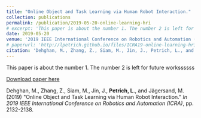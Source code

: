 ```yaml
---
title: "Online Object and Task Learning via Human Robot Interaction."
collection: publications
permalink: /publication/2019-05-20-online-learning-hri
# excerpt: 'This paper is about the number 1. The number 2 is left for future work.'
date: 2019-05-20
venue: '2019 IEEE International Conference on Robotics and Automation (ICRA)'
# paperurl: 'http://lpetrich.github.io/files/ICRA19-online-learning-hri.pdf'
citation: 'Dehghan, M., Zhang, Z., Siam, M., Jin, J., Petrich, L., and Jägersand, M. (2019). &quot;Online Object and Task Learning via Human Robot Interaction.&quot; In <i>2019 IEEE International Conference on Robotics and Automation (ICRA)</i>, pp. 2132-2138.'
---
```

This paper is about the number 1. The number 2 is left for future workssssss

[Download paper here](http://lpetrich.github.io/files/ICRA19-online-learning-hri.pdf)

Dehghan, M., Zhang, Z., Siam, M., Jin, J., **Petrich, L.**, and Jägersand, M. (2019) "Online Object and Task Learning via Human Robot Interaction." <i>In 2019 IEEE International Conference on Robotics and Automation (ICRA)</i>, pp. 2132-2138.